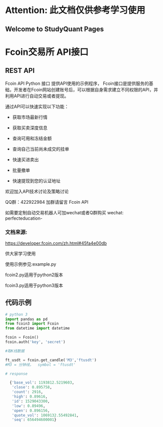# Attention:   此文档仅供参考学习使用
## Welcome to StudyQuant Pages
# Fcoin交易所 API接口 

## REST API

Fcoin API Python 接口  提供API使用的示例程序， Fcoin接口是提供服务的基础，开发者在Fcoin网站创建账号后，可以根据自身需求建立不同权限的API，并利用API进行自动交易或者提现。

通过API可以快速实现以下功能：

- 获取市场最新行情

- 获取买卖深度信息

- 查询可用和冻结金额

- 查询自己当前尚未成交的挂单

- 快速买进卖出

- 批量撤单

- 快速提现到您的认证地址

  
欢迎加入API技术讨论及策略讨论 

QQ群：422922984   加群请留言 Fcoin API 

如需要定制自动交易机器人可加wechat或者Q群购买
wechat: perfecteducation-

### 文档来源:

 <https://developer.fcoin.com/zh.html#45fa4e00db>

供大家学习使用

使用示例参见:example.py



fcoin2.py适用于python2版本 

fcoin3.py适用于python3版本

## 代码示例


```python
# python 3 
import pandas as pd 
from fcoin3 import Fcoin
from datetime import datetime

fcoin = Fcoin()
fcoin.auth('key', 'secret') 

#取K线数据 

ft_usdt = fcoin.get_candle('M3','ftusdt') 
#M3 = 分钟线，  symbol = 'ftusdt'

# response 

  {'base_vol': 1193812.5219603,
   'close': 0.895758,
   'count': 2916,
   'high': 0.89616,
   'id': 1529043300,
   'low': 0.89496,
   'open': 0.896156,
   'quote_vol': 1069132.55492841,
   'seq': 656494600001}
```
